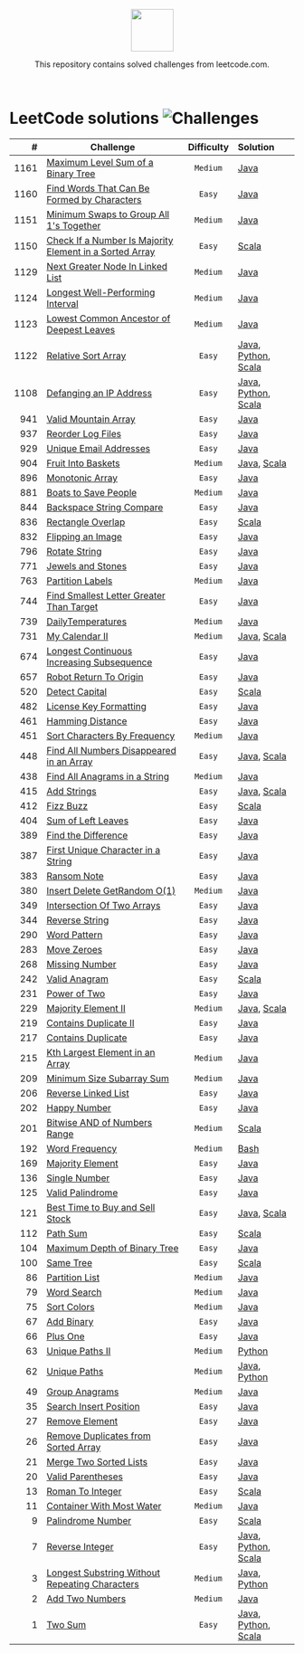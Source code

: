 <p align="center">
    <a href="https://leetcode.com/">
        <img height=75 src="https://miro.medium.com/max/1400/0*GePc7lo4CF4A3guP.png">
    </a>
</p>
<p align="center">This repository contains solved challenges from leetcode.com. </p><br>

<!-- 
![Language](https://img.shields.io/badge/Language-Java_8-7873ae.svg)
![Language](https://img.shields.io/badge/Language-Python_3-7873ae.svg)
![Language](https://img.shields.io/badge/Language-Groovy_2.5.6-7873ae.svg)
![Language](https://img.shields.io/badge/Language-Javascript-7873ae.svg)
![Language](https://img.shields.io/badge/Language-Scala_2.12.8-7873ae.svg)
![Language](https://img.shields.io/badge/Language-Bash-7873ae.svg)
-->
  
LeetCode solutions ![Challenges](https://img.shields.io/badge/Challenges-83_solved-orange.svg)
=====   


| #      | Challenge                                                                                                                            |   Difficulty    |  Solution |
|-------:|--------------------------------------------------------------------------------------------------------------------------------------|:---------------:|:---------|
| 1161   | [Maximum Level Sum of a Binary Tree](https://leetcode.com/problems/maximum-level-sum-of-a-binary-tree/)                              |     `Medium`    | [Java](maximumLevelSumOfABinaryTree/MaximumLevelSumOfABinaryTree.java) |
| 1160   | [Find Words That Can Be Formed by Characters](https://leetcode.com/problems/find-words-that-can-be-formed-by-characters/)            |     `Easy`      | [Java](findWordsThatCanBeFormedByCharacters/FindWordsThatCanBeFormedByCharacters.java) |
| 1151   | [Minimum Swaps to Group All 1's Together]()                                                                                          |     `Medium`    | [Java](minimumSwapsToGroupAll1sTogether/MinimumSwapsToGroupAll1sTogether.java) |
| 1150   | [Check If a Number Is Majority Element in a Sorted Array]()                                                                          |     `Easy`      | [Scala](checkIfANumberIsMajorityElementInASortedArray/CheckIfANumberIsMajorityElementInASortedArrayS.scala) |
| 1129   | [Next Greater Node In Linked List](https://leetcode.com/problems/next-greater-node-in-linked-list/)                                  |     `Medium`    | [Java](nextGreaterNodeInLinkedList/NextGreaterNodeInLinkedList.java) |
| 1124   | [Longest Well-Performing Interval](https://leetcode.com/problems/longest-well-performing-interval/)                                  |     `Medium`    | [Java](longestWellPerformingInterval/LongestWellPerformingInterval.java) |
| 1123   | [Lowest Common Ancestor of Deepest Leaves](https://leetcode.com/problems/lowest-common-ancestor-of-deepest-leaves/)                  |     `Medium`    | [Java](lowestCommonAncestorOfDeepestLeaves/LowestCommonAncestorOfDeepestLeaves.java) |
| 1122   | [Relative Sort Array](https://leetcode.com/problems/relative-sort-array/)                                                            |     `Easy`      | [Java](relativeSortArray/RelativeSortArray.java), [Python](relativeSortArray/RelativeSortArray.py), [Scala](relativeSortArray/RelativeSortArrayS.scala) |
| 1108   | [Defanging an IP Address](https://leetcode.com/problems/defanging-an-ip-address/)                                                    |     `Easy`      | [Java](defangingAnIPAddress/DefangingAnIPAddress.java), [Python](defangingAnIPAddress/DefangingAnIPAddress.py), [Scala](defangingAnIPAddress/DefangingAnIPAddressS.scala) |
| 941    | [Valid Mountain Array](https://leetcode.com/problems/valid-mountain-array/)                                                          |     `Easy`      | [Java](validMountainArray/ValidMountainArray.java) |
| 937    | [Reorder Log Files](https://leetcode.com/problems/reorder-log-files/)                                                                |     `Easy`      | [Java](reorderLogFiles/ReorderLogFiles.java) |
| 929    | [Unique Email Addresses](https://leetcode.com/problems/unique-email-addresses/)                                                      |     `Easy`      | [Java](uniqueEmailAddresses/UniqueEmailAddresses.java) |
| 904    | [Fruit Into Baskets](https://leetcode.com/problems/fruit-into-baskets/)                                                              |     `Medium`    | [Java](fruitIntoBaskets/FruitIntoBaskets.java), [Scala](fruitIntoBaskets/FruitIntoBasketsS.scala) |
| 896    | [Monotonic Array](https://leetcode.com/problems/monotonic-array/)                                                                    |     `Easy`      | [Java](monotonicArray/MonotonicArray.java) |
| 881    | [Boats to Save People](https://leetcode.com/problems/boats-to-save-people/)                                                          |     `Medium`    | [Java](boatsToSavePeople/BoatsToSavePeople.java) |
| 844    | [Backspace String Compare](https://leetcode.com/problems/backspace-string-compare/)                                                  |     `Easy`      | [Java](backspaceStringCompare/BackspaceStringCompare.java) |
| 836    | [Rectangle Overlap](https://leetcode.com/problems/rectangle-overlap/)                                                                |     `Easy`      | [Scala](rectangleOverlap/RectangleOverlapS.scala) |
| 832    | [Flipping an Image](https://leetcode.com/problems/flipping-an-image/)                                                                |     `Easy`      | [Java](flippingAnImage/FlippingAnImage.java) |
| 796    | [Rotate String](https://leetcode.com/problems/rotate-string/)                                                                        |     `Easy`      | [Java](rotateString/RotateString.java) |
| 771    | [Jewels and Stones](https://leetcode.com/problems/jewels-and-stones/)                                                                |     `Easy`      | [Java](jewelsAndStones/JewelsAndStones.java) |
| 763    | [Partition Labels](https://leetcode.com/problems/partition-labels/)                                                                  |     `Medium`    | [Java](partitionLabels/PartitionLabels.java) |
| 744    | [Find Smallest Letter Greater Than Target](https://leetcode.com/problems/find-smallest-letter-greater-than-target/)                  |     `Easy`      | [Java](findSmallestLetterGreaterThanTarget/FindSmallestLetterGreaterThanTarget.java) |
| 739    | [DailyTemperatures](https://leetcode.com/problems/daily-temperatures/)                                                               |     `Medium`    | [Java](dailyTemperatures/DailyTemperatures.java) |
| 731    | [My Calendar II](https://leetcode.com/problems/my-calendar-ii/)                                                                      |     `Medium`    | [Java](myCalendarTwo/MyCalendarTwo.java), [Scala](myCalendarTwo/MyCalendarTwoS.scala) |
| 674    | [Longest Continuous Increasing Subsequence](https://leetcode.com/problems/longest-continuous-increasing-subsequence/)                |     `Easy`      | [Java](longestContinuousIncreasingSubsequence/LongestContinuousIncreasingSubsequence.java) |
| 657    | [Robot Return To Origin](https://leetcode.com/problems/robot-return-to-origin/)                                                      |     `Easy`      | [Java](robotReturnToOrigin/RobotReturnToOrigin.java) |
| 520    | [Detect Capital](https://leetcode.com/problems/detect-capital/)                                                                      |     `Easy`      | [Scala](detectCapital/DetectCapitalS.scala) |
| 482    | [License Key Formatting](https://leetcode.com/problems/license-key-formatting/)                                                      |     `Easy`      | [Java](licenseKeyFormatting/LicenseKeyFormatting.java) |
| 461    | [Hamming Distance](https://leetcode.com/problems/hamming-distance/)                                                                  |     `Easy`      | [Java](hammingDistance/HammingDistance.java) |
| 451    | [Sort Characters By Frequency](https://leetcode.com/problems/sort-characters-by-frequency/)                                          |     `Medium`    | [Java](sortCharactersByFrequency/SortCharactersByFrequency.java) |
| 448    | [Find All Numbers Disappeared in an Array](https://leetcode.com/problems/find-all-numbers-disappeared-in-an-array/)                  |     `Easy`      | [Java](findAllNumbersDisappearedInAnArray/FindAllNumbersDisappearedInAnArray.java), [Scala](findAllNumbersDisappearedInAnArray/FindAllNumbersDisappearedInAnArrayS.scala) |
| 438    | [Find All Anagrams in a String](https://leetcode.com/problems/find-all-anagrams-in-a-string/)                                        |     `Medium`    | [Java](findAllAnagramsInAString/FindAllAnagramsInAString.java) |
| 415    | [Add Strings](https://leetcode.com/problems/add-strings/)                                                                            |     `Easy`      | [Java](addStrings/AddStrings.java), [Scala](addStrings/AddStringsS.scala) |
| 412    | [Fizz Buzz](https://leetcode.com/problems/fizz-buzz/)                                                                                |     `Easy`      | [Scala](fizzBuzz/FizzBuzzS.scala) |
| 404    | [Sum of Left Leaves](https://leetcode.com/problems/sum-of-left-leaves/)                                                              |     `Easy`      | [Java](sumOfLeftLeaves/SumOfLeftLeaves.java) |
| 389    | [Find the Difference](https://leetcode.com/problems/find-the-difference/)                                                            |     `Easy`      | [Java](findTheDifference/FindTheDifference.java) |
| 387    | [First Unique Character in a String](https://leetcode.com/problems/first-unique-character-in-a-string/)                              |     `Easy`      | [Java](firstUniqueCharacterInAString/FirstUniqueCharacterInAString.java) |
| 383    | [Ransom Note](hhttps://leetcode.com/problems/ransom-note/)                                                                           |     `Easy`      | [Java](ransomNote/RansomNote.java) |
| 380    | [Insert Delete GetRandom O(1)](https://leetcode.com/problems/insert-delete-getrandom-o1/)                                            |     `Medium`    | [Java](insertDeleteGetRandom/RandomizedSet.java) |
| 349    | [Intersection Of Two Arrays](https://leetcode.com/problems/intersection-of-two-arrays/)                                              |     `Easy`      | [Java](intersectionOfTwoArrays/IntersectionOfTwoArrays.java) |
| 344    | [Reverse String](https://leetcode.com/problems/reverse-string/)                                                                      |     `Easy`      | [Java](reverseString/ReverseString.java) |
| 290    | [Word Pattern](https://leetcode.com/problems/word-pattern/)                                                                          |     `Easy`      | [Java](wordPattern/WordPattern.java) |
| 283    | [Move Zeroes](https://leetcode.com/problems/move-zeroes/)                                                                            |     `Easy`      | [Java](moveZeroes/MoveZeroes.java) |
| 268    | [Missing Number](https://leetcode.com/problems/missing-number/)                                                                      |     `Easy`      | [Java](missingNumber/MissingNumber.java) |
| 242    | [Valid Anagram](https://leetcode.com/problems/valid-anagram/)                                                                        |     `Easy`      | [Scala](validAnagram/ValidAnagramS.scala) |
| 231    | [Power of Two](https://leetcode.com/problems/power-of-two/)                                                                          |     `Easy`      | [Java](powerOfTwo/PowerOfTwo.java) |
| 229    | [Majority Element II](https://leetcode.com/problems/majority-element-ii/)                                                            |     `Medium`    | [Java](majorityElement2/MajorityElement2.java), [Scala](majorityElement2/MajorityElement2S.scala) |
| 219    | [Contains Duplicate II](https://leetcode.com/problems/contains-duplicate-ii/)                                                        |     `Easy`      | [Java](containsDuplicate2/ContainsDuplicate2.java) |
| 217    | [Contains Duplicate](https://leetcode.com/problems/contains-duplicate/)                                                              |     `Easy`      | [Java](containsDuplicate/ContainsDuplicate.java) |
| 215    | [Kth Largest Element in an Array](https://leetcode.com/problems/kth-largest-element-in-an-array/)                                    |     `Medium`    | [Java](kthLargestElementInAnArray/KthLargestElementInAnArray.java) |
| 209    | [Minimum Size Subarray Sum](https://leetcode.com/problems/minimum-size-subarray-sum/)                                                |     `Medium`    | [Java](minimumSizeSubarraySum/MinimumSizeSubarraySum.java) |
| 206    | [Reverse Linked List](https://leetcode.com/problems/reverse-linked-list/)                                                            |     `Easy`      | [Java](reverseLinkedList/ReverseLinkedList.java) |
| 202    | [Happy Number](https://leetcode.com/problems/happy-number/)                                                                          |     `Easy`      | [Java](happyNumber/HappyNumber.java) |
| 201    | [Bitwise AND of Numbers Range](https://leetcode.com/problems/bitwise-and-of-numbers-range/)                                          |     `Medium`    | [Scala](bitwiseAndOfNumbersRange/BitwiseAndOfNumbersRangeS.scala) |
| 192    | [Word Frequency](https://leetcode.com/problems/word-frequency/)                                                                      |     `Medium`    | [Bash](wordFrequency/word-frequency.sh) |
| 169    | [Majority Element](https://leetcode.com/problems/majority-element/)                                                                  |     `Easy`      | [Java](majorityElement/MajorityElement.java) |
| 136    | [Single Number](https://leetcode.com/problems/single-number/)                                                                        |     `Easy`      | [Java](singleNumber/SingleNumber.java) |
| 125    | [Valid Palindrome](https://leetcode.com/problems/valid-palindrome/)                                                                  |     `Easy`      | [Java](validPalindrome/ValidPalindrome.java) |
| 121    | [Best Time to Buy and Sell Stock](https://leetcode.com/problems/best-time-to-buy-and-sell-stock/)                                    |     `Easy`      | [Java](bestTimeToBuyAndSellStock/BestTimeToBuyAndSellStock.java), [Scala](bestTimeToBuyAndSellStock/BestTimeToBuyAndSellStockS.scala) |
| 112    | [Path Sum](https://leetcode.com/problems/path-sum/)                                                                                  |     `Easy`      | [Scala](pathSum/PathSumS.scala) |
| 104    | [Maximum Depth of Binary Tree](https://leetcode.com/problems/maximum-depth-of-binary-tree/)                                          |     `Easy`      | [Java](maximumDepthOfBinaryTree/MaximumDepthOfBinaryTree.java) |
| 100    | [Same Tree](https://leetcode.com/problems/same-tree/)                                                                                |     `Easy`      | [Scala](sameTree/SameTreeS.scala) |
| 86     | [Partition List](https://leetcode.com/problems/partition-list/)                                                                      |     `Medium`    | [Java](partitionList/PartitionList.java) |
| 79     | [Word Search](https://leetcode.com/problems/word-search/)                                                                            |     `Medium`    | [Java](wordSearch/WordSearch.java) |
| 75     | [Sort Colors](https://leetcode.com/problems/sort-colors/)                                                                            |     `Medium`    | [Java](sortColors/SortColors.java) |
| 67     | [Add Binary](https://leetcode.com/problems/add-binary/)                                                                              |     `Easy`      | [Java](addBinary/AddBinary.java) |
| 66     | [Plus One](https://leetcode.com/problems/plus-one/)                                                                                  |     `Easy`      | [Java](plusOne/PlusOne.java) |
| 63     | [Unique Paths II](https://leetcode.com/problems/unique-paths-ii/)                                                                    |     `Medium`    | [Python](uniquePaths2/UniquePaths2.py) |
| 62     | [Unique Paths](https://leetcode.com/problems/unique-paths/)                                                                          |     `Medium`    | [Java](uniquePaths/UniquePaths.java), [Python](uniquePaths/UniquePaths.py)   |
| 49     | [Group Anagrams](https://leetcode.com/problems/group-anagrams/)                                                                      |     `Medium`    | [Java](groupAnagrams/GroupAnagrams.java)   |
| 35     | [Search Insert Position](https://leetcode.com/problems/search-insert-position/)                                                      |     `Easy`      | [Java](searchInsertPosition/SearchInsertPosition.java) |
| 27     | [Remove Element](https://leetcode.com/problems/remove-element/)                                                                      |     `Easy`      | [Java](removeElement/RemoveElement.java) |
| 26     | [Remove Duplicates from Sorted Array](https://leetcode.com/problems/remove-duplicates-from-sorted-array/)                            |     `Easy`      | [Java](removeDuplicatesFromSortedArray/RemoveDuplicatesFromSortedArray.java) |
| 21     | [Merge Two Sorted Lists](https://leetcode.com/problems/merge-two-sorted-lists/)                                                      |     `Easy`      | [Java](mergeTwoSortedLists/MergeTwoSortedLists.java) |
| 20     | [Valid Parentheses](https://leetcode.com/problems/valid-parentheses/)                                                                |     `Easy`      | [Java](validParentheses/ValidParentheses.java) |
| 13     | [Roman To Integer](https://leetcode.com/problems/roman-to-integer/)                                                                  |     `Easy`      | [Scala](romanToInteger/RomanToIntegerS.scala) |
| 11     | [Container With Most Water](https://leetcode.com/problems/container-with-most-water/)                                                |     `Medium`    | [Java](containerWithMostWater/ContainerWithMostWater.java) |
| 9      | [Palindrome Number](https://leetcode.com/problems/palindrome-number/)                                                                |     `Easy`      | [Scala](palindromeNumber/PalindromeNumberS.scala) |
| 7      | [Reverse Integer](https://leetcode.com/problems/reverse-integer/)                                                                    |     `Easy`      | [Java](reverseInteger/ReverseInteger.java), [Python](reverseInteger/ReverseInteger.py), [Scala](reverseInteger/ReverseIntegerS.scala) |
| 3      | [Longest Substring Without Repeating Characters](https://leetcode.com/problems/longest-substring-without-repeating-characters/)      |     `Medium`    | [Java](longestSubstringWithoutRepeatingCharacters/LongestSubstringWithoutRepeatingCharacters.java), [Python](longestSubstringWithoutRepeatingCharacters/LongestSubstringWithoutRepeatingCharacters.py) |
| 2      | [Add Two Numbers](https://leetcode.com/problems/add-two-numbers/)                                                                    |     `Medium`    | [Java](addTwoNumbers/AddTwoNumbers.java) |
| 1      | [Two Sum](https://leetcode.com/problems/two-sum/)                                                                                    |     `Easy`      | [Java](twoSum/TwoSum.java), [Python](twoSum/TwoSum.py), [Scala](twoSum/TwoSumS.scala) |
